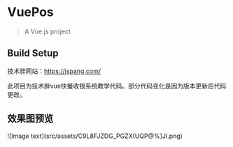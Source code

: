 # VuePos

> A Vue.js project

## Build Setup

技术胖网站：https://jspang.com/

此项目为技术胖vue快餐收银系统教学代码。部分代码变化是因为版本更新后代码更改。
## 效果图预览
![Image text](src/assets/C9L8FJZDG_PGZX(UQP@%]JI.png)
